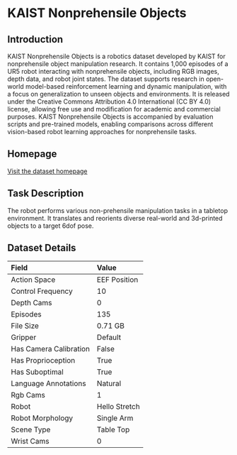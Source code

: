 # KAIST Nonprehensile Objects


## Introduction

KAIST Nonprehensile Objects is a robotics dataset developed by KAIST for nonprehensile object manipulation research. It contains 1,000 episodes of a UR5 robot interacting with nonprehensile objects, including RGB images, depth data, and robot joint states. The dataset supports research in open-world model-based reinforcement learning and dynamic manipulation, with a focus on generalization to unseen objects and environments. It is released under the Creative Commons Attribution 4.0 International (CC BY 4.0) license, allowing free use and modification for academic and commercial purposes. KAIST Nonprehensile Objects is accompanied by evaluation scripts and pre-trained models, enabling comparisons across different vision-based robot learning approaches for nonprehensile tasks.


## Homepage

[Visit the dataset homepage](https://github.com/JaeHyung-Kim/rlds_dataset_builder)


## Task Description

The robot performs various non-prehensile manipulation tasks in a tabletop environment. It translates and reorients diverse real-world and 3d-printed objects to a target 6dof pose.


## Dataset Details

| Field                            | Value                    |
|:---------------------------------|:-------------------------|
| Action Space                     | EEF Position           |
| Control Frequency                     | 10           |
| Depth Cams                     | 0           |
| Episodes                     | 135           |
| File Size                     |  0.71 GB           |
| Gripper                     | Default           |
| Has Camera Calibration                     | False           |
| Has Proprioception                     | True           |
| Has Suboptimal                     | True           |
| Language Annotations                     | Natural           |
| Rgb Cams                     | 1           |
| Robot                     | Hello Stretch           |
| Robot Morphology                     | Single Arm           |
| Scene Type                     | Table Top           |
| Wrist Cams                     | 0           |


